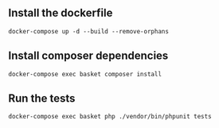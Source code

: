 ## Install the dockerfile
```docker-compose up -d --build --remove-orphans```

## Install composer dependencies
```docker-compose exec basket composer install```

## Run the tests
```docker-compose exec basket php ./vendor/bin/phpunit tests```
